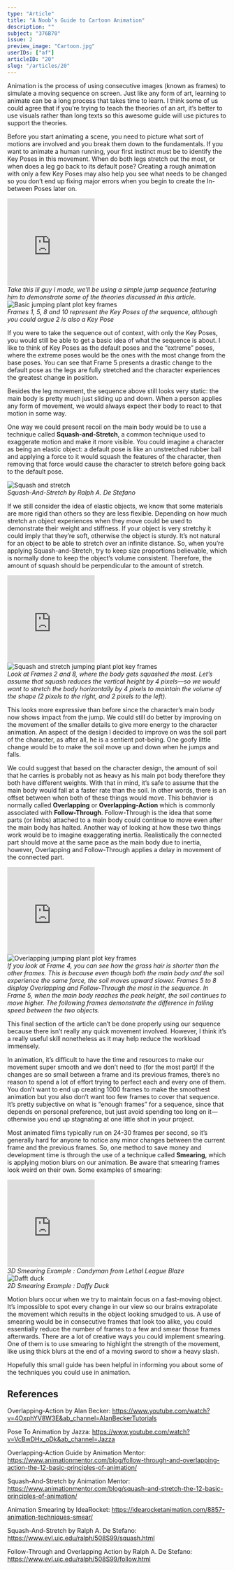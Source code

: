 ```yaml
---
type: "Article"
title: "A Noob’s Guide to Cartoon Animation"
description: ""
subject: "376B70"
issue: 2
preview_image: "Cartoon.jpg"
userIDs: ["af"]
articleID: "20"
slug: "/articles/20"
---
```


Animation is the process of using consecutive images (known as frames) to simulate a moving sequence on screen. Just like any form of art, learning to animate can be a long process that takes time to learn. I think some of us could agree that if you’re trying to teach the theories of an art, it’s better to use visuals rather than long texts so this awesome guide will use pictures to support the theories. 

Before you start animating a scene, you need to picture what sort of motions are involved and you break them down to the fundamentals. If you want to animate a human running, your first instinct must be to identify the Key Poses in this movement. When do both legs stretch out the most, or when does a leg go back to its default pose? Creating a rough animation with only a few Key Poses may also help you see what needs to be changed so you don’t end up fixing major errors when you begin to create the In-between Poses later on.

<div class="image">
    <div class="vid"><iframe width="200px" height="200px" style="border:none;" preload="auto" autoplay src="https://www.youtube.com/embed/6LkwmrrrciI?autoplay=1&loop=1&autohide=1&modestbranding=1&rel=0&fs=0&color=white&controls=0&disablekb=1&playlist=6LkwmrrrciI"></iframe></div>
    <em class="centre">Take this lil guy I made, we’ll be using a simple jump sequence featuring him to demonstrate some of the theories discussed in this article.</em>
</div>

<div class="image">
    <div class="img"><img alt="Basic jumping plant plot key frames" src="./../images/issue2/art/BasicKeyframes1.png"></img></div>
    <em class="centre">Frames 1, 5, 8 and 10 represent the Key Poses of the sequence, although you could argue 2 is also a Key Pose</em>
</div>

If you were to take the sequence out of context, with only the Key Poses, you would still be able to get a basic idea of what the sequence is about. I like to think of Key Poses as the default poses and the “extreme” poses, where the extreme poses would be the ones with the most change from the base poses. You can see that Frame 5 presents a drastic change to the default pose as the legs are fully stretched and the character experiences the greatest change in position.

Besides the leg movement, the sequence above still looks very static: the main body is pretty much just sliding up and down. When a person applies any form of movement, we would always expect their body to react to that motion in some way. 

One way we could present recoil on the main body would be to use a technique called __Squash-and-Stretch__, a common technique used to exaggerate motion and make it more visible. You could imagine a character as being an elastic object: a default pose is like an unstretched rubber ball and applying a force to it would squash the features of the character, then removing that force would cause the character to stretch before going back to the default pose. 
 
 <div class="image">
    <div class="img"><img alt="Squash and stretch" src="./../images/issue2/art/SquashAndStretch.png"></img></div>
    <em class="centre">Squash-And-Stretch by Ralph A. De Stefano</em>
</div>

If we still consider the idea of elastic objects, we know that some materials are more rigid than others so they are less flexible. Depending on how much stretch an object experiences when they move could be used to demonstrate their weight and stiffness. If your object is very stretchy it could imply that they’re soft, otherwise the object is sturdy. It’s not natural for an object to be able to stretch over an infinite distance. So, when you’re applying Squash-and-Stretch, try to keep size proportions believable, which is normally done to keep the object’s volume consistent. Therefore, the amount of squash should be perpendicular to the amount of stretch.

<div class="image">
    <div class="vid"><iframe width="200px" height="200px" style="border:none;" preload="auto" autoplay src="https://www.youtube.com/embed/M5nuMtmC5W4?autoplay=1&loop=1&autohide=1&modestbranding=1&rel=0&fs=0&color=white&controls=0&disablekb=1&playlist=M5nuMtmC5W4"></iframe></div>
</div>

<div class="image">
    <div class="img"><img alt="Squash and stretch jumping plant plot key frames" src="./../images/issue2/art/SquashKeyframes.png"></img></div>
    <em class="centre">Look at Frames 2 and 8, where the body gets squashed the most. Let’s assume that squash reduces the vertical height by 4 pixels—so we would want to stretch the body horizontally by 4 pixels to maintain the volume of the shape (2 pixels to the right, and 2 pixels to the left).</em>
</div>

This looks more expressive than before since the character’s main body now shows impact from the jump. We could still do better by improving on the movement of the smaller details to give more energy to the character animation. An aspect of the design I decided to improve on was the soil part of the character, as after all, he is a sentient pot-being. One goofy little change would be to make the soil move up and down when he jumps and falls.

We could suggest that based on the character design, the amount of soil that he carries is probably not as heavy as his main pot body therefore they both have different weights. With that in mind, it’s safe to assume that the main body would fall at a faster rate than the soil. In other words, there is an offset between when both of these things would move. This behavior is normally called __Overlapping__ or __Overlapping-Action__ which is commonly associated with __Follow-Through__. Follow-Through is the idea that some parts (or limbs) attached to a main body could continue to move even after the main body has halted. Another way of looking at how these two things work would be to imagine exaggerating inertia. Realistically the connected part should move at the same pace as the main body due to inertia, however, Overlapping and Follow-Through applies a delay in movement of the connected part.

<div class="image">
    <div class="vid"><iframe width="200px" height="200px" style="border:none;" preload="auto" autoplay src="https://www.youtube.com/embed/2y57cv1UpvU?autoplay=1&loop=1&autohide=1&modestbranding=1&rel=0&fs=0&color=white&controls=0&disablekb=1&playlist=2y57cv1UpvU"></iframe></div>
</div>

<div class="image">
    <div class="img"><img alt="Overlapping jumping plant plot key frames" src="./../images/issue2/art/OverlappingKeyframes.png"></img></div>
    <em class="centre">If you look at Frame 4, you can see how the grass hair is shorter than the other frames. This is because even though both the main body and the soil experience the same force, the soil moves upward slower. Frames 5 to 8 display Overlapping and Follow-Through the most in the sequence. In Frame 5, when the main body reaches the peak height, the soil continues to move higher. The following frames demonstrate the difference in falling speed between the two objects.</em>
</div>

This final section of the article can’t be done properly using our sequence because there isn’t really any quick movement involved. However, I think it’s a really useful skill nonetheless as it may help reduce the workload immensely.

In animation, it’s difficult to have the time and resources to make our movement super smooth and we don’t need to (for the most part)! If the changes are so small between a frame and its previous frames, there’s no reason to spend a lot of effort trying to perfect each and every one of them. You don’t want to end up creating 1000 frames to make the smoothest animation but you also don’t want too few frames to cover that sequence. It’s pretty subjective on what is “enough frames” for a sequence, since that depends on personal preference, but just avoid spending too long on it—otherwise you end up stagnating at one little shot in your project.

Most animated films typically run on 24-30 frames per second, so it’s generally hard for anyone to notice any minor changes between the current frame and the previous frames. So, one method to save money and development time is through the use of a technique called __Smearing__, which is applying motion blurs on our animation. Be aware that smearing frames look weird on their own. Some examples of smearing:

<div class="multi-image-row-2">
    <div class="image"><div class="vid"><iframe width="200px" height="200px" style="border:none;" preload="auto" autoplay src="https://www.youtube.com/embed/MXDJiahT_uw?autoplay=1&loop=1&autohide=1&modestbranding=1&rel=0&fs=0&color=white&controls=0&disablekb=1&playlist=MXDJiahT_uw"></iframe></div><em>3D Smearing Example : Candyman from Lethal League Blaze</em></div>
    <div class="image"><div class="img"><img alt="Dafft duck" src="./../images/issue2/art/DaffyDuck.png"></img></div><em>2D Smearing Example : Daffy Duck</em></div>
</div>

Motion blurs occur when we try to maintain focus on a fast-moving object. It’s impossible to spot every change in our view so our brains extrapolate the movement which results in the object looking smudged to us. A use of smearing would be in consecutive frames that look too alike, you could essentially reduce the number of frames to a few and smear those frames afterwards. There are a lot of creative ways you could implement smearing. One of them is to use smearing to highlight the strength of the movement, like using thick blurs at the end of a moving sword to show a heavy slash. 

Hopefully this small guide has been helpful in informing you about some of the techniques you could use in animation.

<div id="bibliography">
<h2>References</h2>

Overlapping-Action by Alan Becker: https://www.youtube.com/watch?v=4OxphYV8W3E&ab_channel=AlanBeckerTutorials

Pose To Animation by Jazza: https://www.youtube.com/watch?v=VcBwDHx_oDk&ab_channel=Jazza

Overlapping-Action Guide by Animation Mentor: https://www.animationmentor.com/blog/follow-through-and-overlapping-action-the-12-basic-principles-of-animation/

Squash-And-Stretch by Animation Mentor: https://www.animationmentor.com/blog/squash-and-stretch-the-12-basic-principles-of-animation/

Animation Smearing by IdeaRocket: https://idearocketanimation.com/8857-animation-techniques-smear/

Squash-And-Stretch by Ralph A. De Stefano:  https://www.evl.uic.edu/ralph/508S99/squash.html

Follow-Through and Overlapping Action by Ralph A. De Stefano: https://www.evl.uic.edu/ralph/508S99/follow.html
</div>